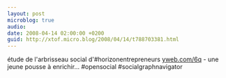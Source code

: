 ```yaml
---
layout: post
microblog: true
audio: 
date: 2008-04-14 02:00:00 +0200
guid: http://xtof.micro.blog/2008/04/14/t788703381.html
---
```

étude de l'arbrisseau social d'#horizonentrepreneurs [yweb.com/6q](http://yweb.com/6q) - une jeune pousse à enrichir...  #opensocial #socialgraphnavigator
